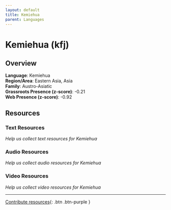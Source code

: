 ```yaml
---
layout: default
title: Kemiehua
parent: Languages
---
```


# Kemiehua (kfj)

## Overview

**Language**: Kemiehua  
**Region/Area**: Eastern Asia, Asia  
**Family**: Austro-Asiatic  
**Grassroots Presence (z-score)**: -0.21  
**Web Presence (z-score)**: -0.92  

## Resources

### Text Resources
*Help us collect text resources for Kemiehua*

### Audio Resources
*Help us collect audio resources for Kemiehua*

### Video Resources
*Help us collect video resources for Kemiehua*

---

[Contribute resources](https://forms.office.com/e/1SfLJx3u1r){: .btn .btn-purple }
